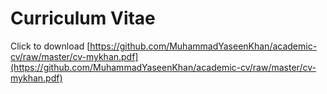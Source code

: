 # Curriculum Vitae

Click to download [https://github.com/MuhammadYaseenKhan/academic-cv/raw/master/cv-mykhan.pdf](https://github.com/MuhammadYaseenKhan/academic-cv/raw/master/cv-mykhan.pdf)

